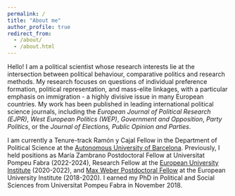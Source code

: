 ```yaml
---
permalink: /
title: "About me"
author_profile: true
redirect_from: 
  - /about/
  - /about.html
---
```


Hello! I am a political scientist whose research interests lie at the intersection between political behaviour, comparative politics and research methods. My research focuses on questions of individual preference formation, political representation, and mass-elite linkages, with a particular emphasis on immigration - a highly divisive issue in many European countries. My work has been published in leading international political science journals, including the *European Journal of Political Research (EJPR)*, *West European Politics (WEP)*, *Government and Opposition*, *Party Politics*, or the *Journal of Elections, Public Opinion and Parties*.

I am currently a Tenure-track Ramón y Cajal Fellow in the Department of Political Science at the [Autonomous University of Barcelona](https://www.uab.cat/ca/ciencia-politica-dret-public/cienciapolitica). Previously, I held positions as María Zambrano Postdoctoral Fellow at Universitat Pompeu Fabra (2022-2024), Research Fellow at the [European University Institute](https://www.eui.eu/en/home) (2020-2022), and [Max Weber Postdoctoral Fellow](https://www.eui.eu/en/academic-units/max-weber-programme-for-postdoctoral-studies) at the European University Institute (2018-2020). I earned my PhD in Political and Social Sciences from Universitat Pompeu Fabra in November 2018.
